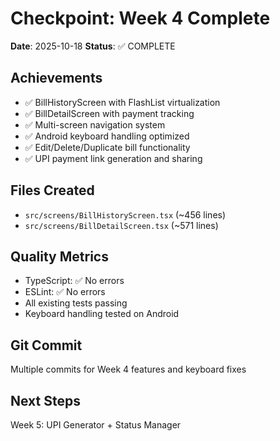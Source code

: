 # Checkpoint: Week 4 Complete
**Date**: 2025-10-18
**Status**: ✅ COMPLETE

## Achievements
- ✅ BillHistoryScreen with FlashList virtualization
- ✅ BillDetailScreen with payment tracking
- ✅ Multi-screen navigation system
- ✅ Android keyboard handling optimized
- ✅ Edit/Delete/Duplicate bill functionality
- ✅ UPI payment link generation and sharing

## Files Created
- `src/screens/BillHistoryScreen.tsx` (~456 lines)
- `src/screens/BillDetailScreen.tsx` (~571 lines)

## Quality Metrics
- TypeScript: ✅ No errors
- ESLint: ✅ No errors
- All existing tests passing
- Keyboard handling tested on Android

## Git Commit
Multiple commits for Week 4 features and keyboard fixes

## Next Steps
Week 5: UPI Generator + Status Manager
